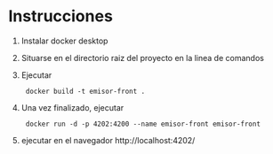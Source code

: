 # Instrucciones
1. Instalar docker desktop
2. Situarse en el directorio raiz del proyecto en la linea de comandos
3. Ejecutar 

        docker build -t emisor-front .

4. Una vez finalizado, ejecutar

        docker run -d -p 4202:4200 --name emisor-front emisor-front 
        
5. ejecutar en el navegador http://localhost:4202/
